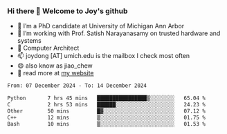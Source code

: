 ### Hi there 👋 Welcome to Joy's github

- 🔭 I’m a PhD candidate at University of Michigan Ann Arbor
- 🌱 I’m working with Prof. Satish Narayanasamy on trusted hardware and systems
- 👯 Computer Architect
- 📫 joydong [AT] umich.edu is the mailbox I check most often
- 😄 also know as jiao_chew
- 💬 read more at [my website](https://joydddd.github.io/)
<!--START_SECTION:waka-->

```txt
From: 07 December 2024 - To: 14 December 2024

Python       7 hrs 45 mins   ████████████████▒░░░░░░░░   65.04 %
C            2 hrs 53 mins   ██████░░░░░░░░░░░░░░░░░░░   24.23 %
Other        50 mins         █▓░░░░░░░░░░░░░░░░░░░░░░░   07.12 %
C++          12 mins         ▒░░░░░░░░░░░░░░░░░░░░░░░░   01.75 %
Bash         10 mins         ▒░░░░░░░░░░░░░░░░░░░░░░░░   01.53 %
```

<!--END_SECTION:waka-->
